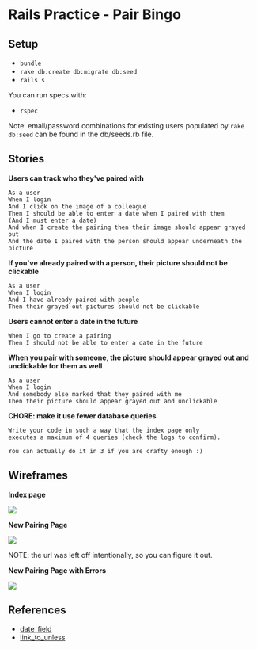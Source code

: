 # Rails Practice - Pair Bingo

## Setup

* `bundle`
* `rake db:create db:migrate db:seed`
* `rails s`

You can run specs with:

* `rspec`

Note: email/password combinations for existing users populated by `rake db:seed` can be found in the db/seeds.rb file.

## Stories

**Users can track who they've paired with**

```
As a user
When I login
And I click on the image of a colleague
Then I should be able to enter a date when I paired with them
(And I must enter a date)
And when I create the pairing then their image should appear grayed out
And the date I paired with the person should appear underneath the picture
```

**If you've already paired with a person, their picture should not be clickable**

```
As a user
When I login
And I have already paired with people
Then their grayed-out pictures should not be clickable
```

**Users cannot enter a date in the future**

```
When I go to create a pairing
Then I should not be able to enter a date in the future
```

**When you pair with someone, the picture should appear grayed out and unclickable for them as well**

```
As a user
When I login
And somebody else marked that they paired with me
Then their picture should appear grayed out and unclickable
```

**CHORE: make it use fewer database queries**

```
Write your code in such a way that the index page only
executes a maximum of 4 queries (check the logs to confirm).

You can actually do it in 3 if you are crafty enough :)
```

## Wireframes

**Index page**

<img src="project/images/01-index.png" />

**New Pairing Page**

<img src="project/images/02-new.png" />

NOTE: the url was left off intentionally, so you can figure it out.

**New Pairing Page with Errors**

<img src="project/images/03-new-with-errors.png" />


## References

* [date_field](http://api.rubyonrails.org/classes/ActionView/Helpers/FormHelper.html#method-i-date_field)
* [link_to_unless](http://api.rubyonrails.org/classes/ActionView/Helpers/UrlHelper.html#method-i-link_to_unless)
